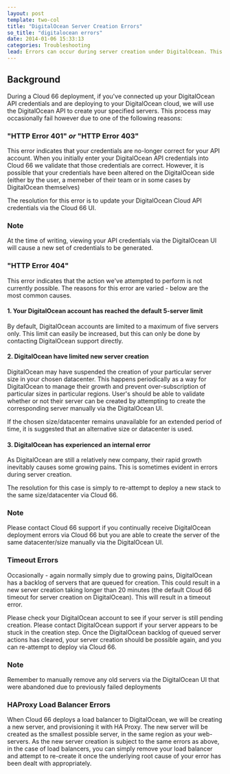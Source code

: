 ```yaml
---
layout: post
template: two-col
title: "DigitalOcean Server Creation Errors"
so_title: "digitalocean errors"
date: 2014-01-06 15:33:13
categories: Troubleshooting
lead: Errors can occur during server creation under DigitalOcean. This page details the possible errors and suggested resolutions.
---
```


## Background
During a Cloud 66 deployment, if you've connected up your DigitalOcean API credentials and are deploying to your DigitalOcean cloud, we will use the DigitalOcean API to create your specified servers.
This process may occasionally fail however due to one of the following reasons:

### "HTTP Error 401" *or* "HTTP Error 403"

This error indicates that your credentials are no-longer correct for your API account. When you initially enter your DigitalOcean API credentials into Cloud 66 we validate that those credentials are correct. However, it is possible that your credentials have been altered on the DigitalOcean side (either by the user, a memeber of their team or in some cases by DigitalOcean themselves)

The resolution for this error is to update your DigitalOcean Cloud API credentials via the Cloud 66 UI.

<div class="notice">
	<h3>Note</h3>
	<p>At the time of writing, viewing your API credentials via the DigitalOcean UI will cause a new set of credentials to be generated.</p>
</div>

### "HTTP Error 404"

This error indicates that the action we've attempted to perform is not currently possible. The reasons for this error are varied - below are the most common causes.

#### 1. Your DigitalOcean account has reached the default 5-server limit

By default, DigitalOcean accounts are limited to a maximum of five servers only. This limit can easily be increased, but this can only be done by contacting DigitalOcean support directly.

#### 2. DigitalOcean have limited new server creation

DigitalOcean may have suspended the creation of your particular server size in your chosen datacenter. This happens periodically as a way for DigitalOcean to manage their growth and prevent over-subscription of particular sizes in particular regions. 
User's should be able to validate whether or not their server can be created by attempting to create the corresponding server manually via the DigitalOcean UI. 

If the chosen size/datacenter remains unavailable for an extended period of time, it is suggested that an alternative size or datacenter is used.

#### 3. DigitalOcean has experienced an internal error

As DigitalOcean are still a relatively new company, their rapid growth inevitably causes some growing pains. This is sometimes evident in errors during server creation.

The resolution for this case is simply to re-attempt to deploy a new stack to the same size/datacenter via Cloud 66.

<div class="notice">
	<h3>Note</h3>
	<p>Please contact Cloud 66 support if you continually receive DigitalOcean deployment errors via Cloud 66 but you are able to create the server of the same datacenter/size manually via the DigitalOcean UI.</p>
</div>

### Timeout Errors

Occasionally - again normally simply due to growing pains, DigitalOcean has a backlog of servers that are queued for creation. This could result in a new server creation taking longer than 20 minutes (the default Cloud 66 timeout for server creation on DigitalOcean).
This will result in a timeout error. 

Please check your DigitalOcean account to see if your server is still pending creation. Please contact DigitalOcean support if your server appears to be stuck in the creation step.
Once the DigitalOcean backlog of queued server actions has cleared, your server creation should be possible again, and you can re-attempt to deploy via Cloud 66.

<div class="notice">
	<h3>Note</h3>
	<p>Remember to manually remove any old servers via the DigitalOcean UI that were abandoned due to previously failed deployments</p>
</div>

### HAProxy Load Balancer Errors

When Cloud 66 deploys a load balancer to DigitalOcean, we will be creating a new server, and provisioning it with HA Proxy. The new server will be created as the smallest possible server, in the same region as your web-servers. 
As the new server creation is subject to the same errors as above, in the case of load balancers, you can simply remove your load balancer and attempt to re-create it once the underlying root cause of your error has been dealt with appropriately.








